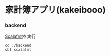 # 家計簿アプリ(kakeibooo)

### backend

[Scalafmt](https://scalameta.org/scalafmt/)を実行
```sbtshell
cd ./backend
sbt scalafmt
```

